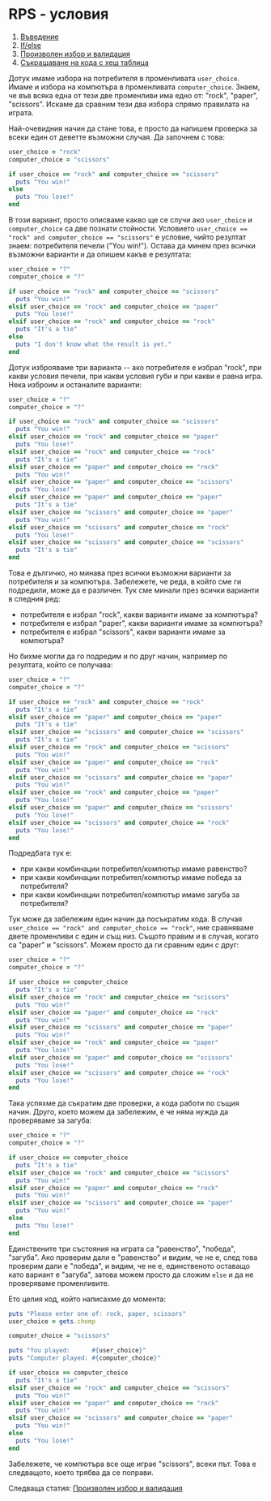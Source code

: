 # RPS - условия

1. [Въведение](01_rps_intro.md)
1. [If/else](02_rps_if_else.md)
1. [Произволен избор и валидация](03_rps_random_choice_and_validation.md)
1. [Съкращаване на кода с хеш таблица](04_rps_hash.md)

Дотук имаме избора на потребителя в променливата `user_choice`. Имаме и избора на компютъра в променливата `computer_choice`. Знаем, че във всяка една от тези две променливи има едно от: "rock", "paper", "scissors". Искаме да сравним тези два избора спрямо правилата на играта.

Най-очевидния начин да стане това, е просто да напишем проверка за всеки един от деветте възможни случая. Да започнем с това:

``` ruby
user_choice = "rock"
computer_choice = "scissors"

if user_choice == "rock" and computer_choice == "scissors"
  puts "You win!"
else
  puts "You lose!"
end
```

В този вариант, просто описваме какво ще се случи ако `user_choice` и `computer_choice` са две познати стойности. Условието `user_choice == "rock" and computer_choice == "scissors"` е условие, чийто резултат знаем: потребителя печели ("You win!"). Остава да минем през всички възможни варианти и да опишем какъв е резултата:

``` ruby
user_choice = "?"
computer_choice = "?"

if user_choice == "rock" and computer_choice == "scissors"
  puts "You win!"
elsif user_choice == "rock" and computer_choice == "paper"
  puts "You lose!"
elsif user_choice == "rock" and computer_choice == "rock"
  puts "It's a tie"
else
  puts "I don't know what the result is yet."
end
```

Дотук изброяваме три варианта -- ако потребителя е избрал "rock", при какви условия печели, при какви условия губи и при какви е равна игра. Нека изброим и останалите варианти:

``` ruby
user_choice = "?"
computer_choice = "?"

if user_choice == "rock" and computer_choice == "scissors"
  puts "You win!"
elsif user_choice == "rock" and computer_choice == "paper"
  puts "You lose!"
elsif user_choice == "rock" and computer_choice == "rock"
  puts "It's a tie"
elsif user_choice == "paper" and computer_choice == "rock"
  puts "You win!"
elsif user_choice == "paper" and computer_choice == "scissors"
  puts "You lose!"
elsif user_choice == "paper" and computer_choice == "paper"
  puts "It's a tie"
elsif user_choice == "scissors" and computer_choice == "paper"
  puts "You win!"
elsif user_choice == "scissors" and computer_choice == "rock"
  puts "You lose!"
elsif user_choice == "scissors" and computer_choice == "scissors"
  puts "It's a tie"
end
```

Това е дългичко, но минава през всички възможни варианти за потребителя и за компютъра. Забележете, че реда, в който сме ги подредили, може да е различен. Тук сме минали през всички варианти в следния ред:

- потребителя е избрал "rock", какви варианти имаме за компютъра?
- потребителя е избрал "paper", какви варианти имаме за компютъра?
- потребителя е избрал "scissors", какви варианти имаме за компютъра?

Но бихме могли да го подредим и по друг начин, например по резултата, който се получава:

``` ruby
user_choice = "?"
computer_choice = "?"

if user_choice == "rock" and computer_choice == "rock"
  puts "It's a tie"
elsif user_choice == "paper" and computer_choice == "paper"
  puts "It's a tie"
elsif user_choice == "scissors" and computer_choice == "scissors"
  puts "It's a tie"
elsif user_choice == "rock" and computer_choice == "scissors"
  puts "You win!"
elsif user_choice == "paper" and computer_choice == "rock"
  puts "You win!"
elsif user_choice == "scissors" and computer_choice == "paper"
  puts "You win!"
elsif user_choice == "rock" and computer_choice == "paper"
  puts "You lose!"
elsif user_choice == "paper" and computer_choice == "scissors"
  puts "You lose!"
elsif user_choice == "scissors" and computer_choice == "rock"
  puts "You lose!"
end
```

Подредбата тук е:

- при какви комбинации потребител/компютър имаме равенство?
- при какви комбинации потребител/компютър имаме победа за потребителя?
- при какви комбинации потребител/компютър имаме загуба за потребителя?

Тук може да забележим един начин да посъкратим кода. В случая `user_choice == "rock" and computer_choice == "rock"`, ние сравняваме двете променливи с един и същ низ. Същото правим и в случая, когато са "paper" и "scissors". Можем просто да ги сравним един с друг:

``` ruby
user_choice = "?"
computer_choice = "?"

if user_choice == computer_choice
  puts "It's a tie"
elsif user_choice == "rock" and computer_choice == "scissors"
  puts "You win!"
elsif user_choice == "paper" and computer_choice == "rock"
  puts "You win!"
elsif user_choice == "scissors" and computer_choice == "paper"
  puts "You win!"
elsif user_choice == "rock" and computer_choice == "paper"
  puts "You lose!"
elsif user_choice == "paper" and computer_choice == "scissors"
  puts "You lose!"
elsif user_choice == "scissors" and computer_choice == "rock"
  puts "You lose!"
end
```

Така успяхме да съкратим две проверки, а кода работи по същия начин. Друго, което можем да забележим, е че няма нужда да проверяваме за загуба:

``` ruby
user_choice = "?"
computer_choice = "?"

if user_choice == computer_choice
  puts "It's a tie"
elsif user_choice == "rock" and computer_choice == "scissors"
  puts "You win!"
elsif user_choice == "paper" and computer_choice == "rock"
  puts "You win!"
elsif user_choice == "scissors" and computer_choice == "paper"
  puts "You win!"
else
  puts "You lose!"
end
```

Единствените три състояния на играта са "равенство", "победа", "загуба". Ако проверим дали е "равенство" и видим, че не е, след това проверим дали е "победа", и видим, че не е, единственото оставащо като вариант е "загуба", затова можем просто да сложим `else` и да не проверяваме променливите.

Ето целия код, който написахме до момента:

``` ruby
puts "Please enter one of: rock, paper, scissors"
user_choice = gets.chomp

computer_choice = "scissors"

puts "You played:      #{user_choice}"
puts "Computer played: #{computer_choice}"

if user_choice == computer_choice
  puts "It's a tie"
elsif user_choice == "rock" and computer_choice == "scissors"
  puts "You win!"
elsif user_choice == "paper" and computer_choice == "rock"
  puts "You win!"
elsif user_choice == "scissors" and computer_choice == "paper"
  puts "You win!"
else
  puts "You lose!"
end
```

Забележете, че компютъра все още играе "scissors", всеки път. Това е следващото, което трябва да се поправи.

Следваща статия: [Произволен избор и валидация](03_rps_random_choice_and_validation.md)
